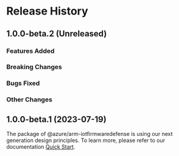 # Release History

## 1.0.0-beta.2 (Unreleased)

### Features Added

### Breaking Changes

### Bugs Fixed

### Other Changes

## 1.0.0-beta.1 (2023-07-19)

The package of @azure/arm-iotfirmwaredefense is using our next generation design principles. To learn more, please refer to our documentation [Quick Start](https://aka.ms/js-track2-quickstart).
